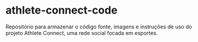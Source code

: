 # athlete-connect-code
Repositório para armazenar o código fonte, imagens e instruções de uso do projeto Athlete Connect, uma rede social focada em esportes.
